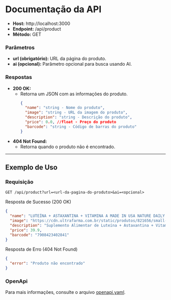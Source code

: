# Documentação da API

- **Host:** http://localhost:3000
- **Endpoint:** /api/product
- **Método:** GET

### Parâmetros

- **url (obrigatório):** URL da página do produto.
- **ai (opcional):** Parâmetro opcional para busca usando AI.

### Respostas

- **200 OK:**
    - Retorna um JSON com as informações do produto.
      ```json
      {
        "name": "string - Nome do produto",
        "image": "string - URL da imagem do produto",
        "description": "string - Descrição do produto",
        "price": 0.0, //float - Preço do produto
        "barcode": "string - Código de barras do produto"
      }
      ```
- **404 Not Found:**
    - Retorna quando o produto não é encontrado.

---

## Exemplo de Uso

### Requisição

```http
GET /api/product?url=<url-da-pagina-do-produto>&ai=<opcional>
```

Resposta de Sucesso (200 OK)

```json
{
  "name": "LUTEÍNA + ASTAXANTINA + VITAMINA A MADE IN USA NATURE DAILY 60 COMPRIMIDOS SIDNEY OLIVEIRA",
  "image": "https://cdn.ultrafarma.com.br/static/produtos/821656/small-638221801524360108-821656_3.png",
  "description": "Suplemento Alimentar de Luteína + Astaxantina + Vitamina A em Comprimidos. - A Vitamina A auxilia na Visão - Contém 20 mg de Luteína + 6 mg de Astaxantina + 600 mcg de Vitamina A em 1 comprimido. - Produto fabricado sob certificação FDA. - Made in U.S.A",
  "price": 39.9,
  "barcode": "7908423402841"
}
```

Resposta de Erro (404 Not Found)

```json
{
  "error": "Produto não encontrado"
}
```

### OpenApi

Para mais informações, consulte o arquivo [openapi.yaml](openapi.yml).